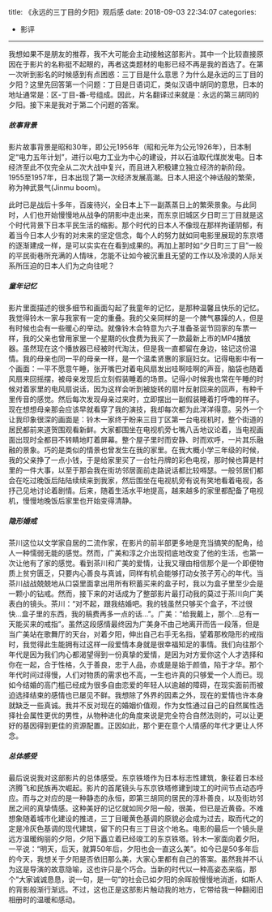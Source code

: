 title: 《永远的三丁目的夕阳》观后感
date: 2018-09-03 22:34:07
categories: 
- 影评
---

我想如果不是朋友的推荐，我不大可能会主动接触这部影片。其中一个比较直接原因在于影片的名称挺不起眼的，再者这类题材的电影已经不再是我的首选了。在第一次听到影名的时候感到有点困惑：三丁目是什么意思？为什么是永远的三丁目的夕阳？这里先回答第一个问题：丁目是日语词汇，类似汉语中胡同的意思，日本的地址通常是：区-丁目-番-号组成。因此，片名翻译过来就是：永远的第三胡同的夕阳。接下来是我对于第二个问题的答案。

<!-- more -->

##### 故事背景

影片故事背景是昭和30年，即公元1956年（昭和元年为公元1926年），日本制定“电力五年计划”，进行以电力工业为中心的建设，并以石油取代煤炭发电。日本经济至此不仅完全从二次大战中复兴，而且进入积极建立独立经济的新阶段。1955至1957年，日本出现了第一次经济发展高潮。日本人把这个神话般的繁荣，称为神武景气(Jinmu boom)。

此时已是战后十多年，百废待兴，全日本上下一副蒸蒸日上的繁荣景象。与此同时，人们也开始慢慢地从战争的阴影中走出来，而东京旧城区夕日町三丁目就是这个时代背景下日本平民生活的缩影。那个时代的日本人不像现在那样拘谨阴郁，有着当今日本人少有的对未来的坚定信念，每个人的努力就如同电影里展现的东京塔的逐渐建成一样，是可以实实在在看到成果的。再加上那时如“夕日町三丁目”一般的平民街巷所充满的人情味，怎能不让如今被沉重且无望的工作以及冷漠的人际关系所压迫的日本人们为之向往呢？

##### 童年记忆

影片里面描述的很多细节和画面勾起了我童年的记忆，是那种温馨且快乐的记忆。我觉得铃木一家与我家有一定的重叠。我的父亲同样的是一个脾气暴躁的人，但是有时候也会有一些暖心的举动。就像铃木会特意为六子准备圣诞节回家的车票一样，我的父亲也曾用家里一个星期的伙食费为我买了一款最新上市的MP4播放器。虽然现在这个播放器已经被时代淘汰，但是我一直都留在身边，铭记这份温情。我的母亲也同一平的母亲一样，是一个温柔贤惠的家庭妇女。记得电影中有一个画面：一平不愿意午睡，张开嘴巴对着电风扇发出哇啊哇啊的声音，脑袋也随着风扇来回摇摆，被母亲发现后立刻假装睡着的场景。记得小时候我也常在午睡的时候对着家里的电风扇说话，因为这样会听到被旋转的扇叶反射回来的回声，有种千里传音的感觉。然后每次发现母亲过来时，立即摆出一副假装睡着打呼噜的样子。现在想想母亲那会应该早就看穿了我的演技，我却每次都为此洋洋得意。另外一个让我印象很深的画面是：铃木一家终于盼来三目丁区第一台电视机时，整个街道的居民都前来道贺围观看新鲜。大家都围坐在电视机旁七嘴八舌地议论着，当电视画面出现时全都目不转睛地盯着屏幕。整个屋子里时而安静、时而欢呼，一片其乐融融的景象。巧的是类似的情景也曾发生在我的家里。在我大概小学三年级的时候，我的父亲挣了一点小钱，于是给家里买了一台牡丹牌的彩色电视，那时候也算是村里的一件大事，以至于那会我在街坊邻居面前走路说话都比较嘚瑟。一般邻居们都会在吃过晚饭后陆陆续续来到我家，然后围坐在电视机旁有说有笑地看着电视，各抒己见地讨论着剧情。后来，随着生活水平地提高，越来越多的家里都配备了电视机，慢慢地晚饭后家里也开始变得清静。

##### 隐形婚戒

茶川这位以文学家自居的二流作家，在影片的前半部更多地是充当搞笑的配角，给人一种懦弱无能的感觉。然而，广美和淳之介出现彻底地改变了他的生活，也第一次让他有了家的感觉。看到茶川和广美的爱情，让我又理由相信那个是一个即便物质上贫穷匮乏，只要内心善良与真诚，同样有机会能够打动女孩子芳心的年代。当茶川战战兢兢地从口袋里面拿出用所有积蓄买来的盒子时，我以为盒子里至少会是一颗小的钻戒。然而，接下来的对话成为了整部影片最打动我的莫过于茶川向广美表白的镜头。茶川：“对不起，跟我结婚吧。我的钱虽然只够买个盒子，不过很快...盒子里的东西，我的稿费再多一点的话...”。广美：“给我戴上，那个...总有一天能买来的戒指”。虽然这段感情最终因为广美身不由己地离开而告一段落，但是当广美站在歌舞厅的天台，对着夕阳，伸出自己右手无名指，望着那枚隐形的戒指时，我觉得此生能拥有过这样一段爱情本身就是很幸福知足的事情。我们向往那个年代是因为我们内心都渴望得到一份真挚的爱情，是因为对方爱你这个人才选择和你在一起，合于性格，久于善良，忠于人品，亦或是是始于颜值，陷于才华。那个年代时间过得慢，人们对物质的需求也不高，一生也许真的只够爱一个人而已。现如今结婚的高门槛已经成为很多自由恋爱的年轻人以逾越的障碍，在现实面前而被迫选择结束的感情也已屡见不鲜。我想除了外界的因素之外，现在的爱情也许本身就缺乏一些真诚。我并不反对现在的婚姻价值观，作为女性通过自己的自然属性选择社会属性更优的男性，从物种进化的角度来说是完全符合自然法则的，可以让更好的基因得到更佳的资源配置。正因如此，那个更在意个人情感的年代才更让人怀念。

##### 总体感受

最后说说我对这部影片的总体感受。东京铁塔作为日本标志性建筑，象征着日本经济腾飞和民族再次崛起。影片的首尾镜头与东京铁塔修建到竣工的时间节点动态呼应。而与之对应的是一种静态的永恒，即第三胡同的居民的淳朴善良，以及街坊邻居之间的真挚情感。这种美好的记忆就如同夕阳一般，很美，但已是近黄昏。不难想象随着城市化建设的推进，三丁目暖黄色基调的原貌必会成为过去，取而代之的定是冷灰色基调的现代建筑，留下的只有三丁目这个地名。电影的最后一个镜头是远方温暖绚丽的夕阳，夕阳下矗立着已经竣工的东京铁塔。铃木一家面向着夕阳，一平说：“明天，后天，就算50年后，夕阳也会一直这么美”。如今已是50多年后的今天，我想关于夕阳是否依旧那么美，大家心里都有自己的答案。虽然我并不认为这是导演的故意隐喻，这也许只是个巧合。当新的时代以一种高姿态来临，那个“大家诚诚恳恳，说一句，是一句”的社会已如夕阳的余晖般慢慢地消逝，如斯人的背影般渐行渐远。不过，这也正是这部影片触动我的地方，它带给我一种翻阅旧相册时的温暖和感动。

